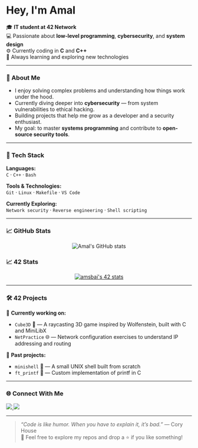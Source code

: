 #  Hey, I'm Amal  

🎓 **IT student at 42 Network**  
💻 Passionate about **low-level programming**, **cybersecurity**, and **system design**  
⚙️ Currently coding in **C** and **C++**  
🚀 Always learning and exploring new technologies  

---

### 🧠 About Me
-  I enjoy solving complex problems and understanding how things work under the hood.  
-  Currently diving deeper into **cybersecurity** — from system vulnerabilities to ethical hacking.  
-  Building projects that help me grow as a developer and a security enthusiast.  
-  My goal: to master **systems programming** and contribute to **open-source security tools**.  

---

### 🧰 Tech Stack

**Languages:**  
`C` · `C++` · `Bash`

**Tools & Technologies:**  
`Git` · `Linux` · `Makefile` · `VS Code`

**Currently Exploring:**  
`Network security` · `Reverse engineering` · `Shell scripting`

---

### 📈 GitHub Stats  

  <p align="center">
  <img src="https://github-readme-stats.vercel.app/api?username=Yoneva&show_icons=true&theme=tokyonight" alt="Amal's GitHub stats" />
</p>

### 📈 42 Stats 

<p align="center">
  <a href="https://github.com/oakoudad/badge42"><img src="https://badge.mediaplus.ma/greenbinary/amsbai" alt="amsbai's 42 stats" /></a>
</p>

---

### 🛠️ 42 Projects
🚧 **Currently working on:**  
- `Cube3D` 🧊 — A raycasting 3D game inspired by Wolfenstein, built with C and MiniLibX  
- `NetPractice` 🌐 — Network configuration exercises to understand IP addressing and routing  

🧠 **Past projects:**  
- `minishell` 🐚 — A small UNIX shell built from scratch  
- `ft_printf` 🧵 — Custom implementation of printf in C  

---

### 🌐 Connect With Me

<p align="left">
  <a href="[https://linkedin.com/in/YOUR-LINKEDIN](https://www.linkedin.com/in/amal-sbai-1ba0a3395/)" target="_blank">
    <img src="https://img.shields.io/badge/LinkedIn-0A66C2?style=for-the-badge&logo=linkedin&logoColor=white"/>
  </a>
  <a href="mailto:sbaiamal988@gmail.com">
    <img src="https://img.shields.io/badge/Email-D14836?style=for-the-badge&logo=gmail&logoColor=white"/>
  </a>
</p>

---

> *“Code is like humor. When you have to explain it, it’s bad.”* — Cory House  
> 💬 Feel free to explore my repos and drop a ⭐ if you like something!


